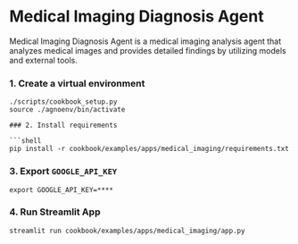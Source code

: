 # Medical Imaging Diagnosis Agent

Medical Imaging Diagnosis Agent is a medical imaging analysis agent that analyzes medical images and provides detailed findings by utilizing models and external tools.

### 1. Create a virtual environment

```shell
./scripts/cookbook_setup.py
source ./agnoenv/bin/activate

### 2. Install requirements

```shell
pip install -r cookbook/examples/apps/medical_imaging/requirements.txt
```

### 3. Export `GOOGLE_API_KEY`

```shell
export GOOGLE_API_KEY=****
```

### 4. Run Streamlit App

```shell
streamlit run cookbook/examples/apps/medical_imaging/app.py
```
